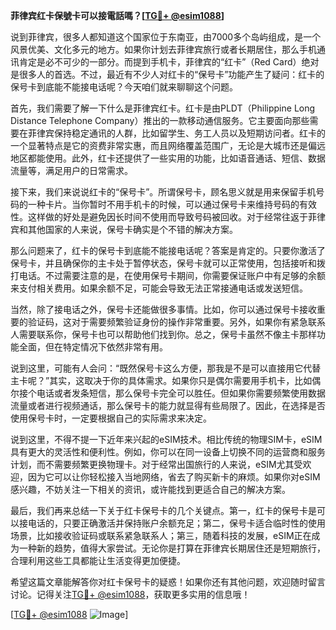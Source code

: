 **菲律宾红卡保號卡可以接電話嗎？[[TG💪+ @esim1088](https://t.me/s/esim1088)]**

说到菲律宾，很多人都知道这个国家位于东南亚，由7000多个岛屿组成，是一个风景优美、文化多元的地方。如果你计划去菲律宾旅行或者长期居住，那么手机通讯肯定是必不可少的一部分。而提到手机卡，菲律宾的“红卡”（Red Card）绝对是很多人的首选。不过，最近有不少人对红卡的“保号卡”功能产生了疑问：红卡的保号卡到底能不能接电话呢？今天咱们就来聊聊这个问题。

首先，我们需要了解一下什么是菲律宾红卡。红卡是由PLDT（Philippine Long Distance Telephone Company）推出的一款移动通信服务。它主要面向那些需要在菲律宾保持稳定通讯的人群，比如留学生、务工人员以及短期访问者。红卡的一个显著特点是它的资费非常实惠，而且网络覆盖范围广，无论是大城市还是偏远地区都能使用。此外，红卡还提供了一些实用的功能，比如语音通话、短信、数据流量等，满足用户的日常需求。

接下来，我们来说说红卡的“保号卡”。所谓保号卡，顾名思义就是用来保留手机号码的一种卡片。当你暂时不用手机卡的时候，可以通过保号卡来维持号码的有效性。这样做的好处是避免因长时间不使用而导致号码被回收。对于经常往返于菲律宾和其他国家的人来说，保号卡确实是个不错的解决方案。

那么问题来了，红卡的保号卡到底能不能接电话呢？答案是肯定的。只要你激活了保号卡，并且确保你的主卡处于暂停状态，保号卡就可以正常使用，包括接听和拨打电话。不过需要注意的是，在使用保号卡期间，你需要保证账户中有足够的余额来支付相关费用。如果余额不足，可能会导致无法正常接通电话或发送短信。

当然，除了接电话之外，保号卡还能做很多事情。比如，你可以通过保号卡接收重要的验证码，这对于需要频繁验证身份的操作非常重要。另外，如果你有紧急联系人需要联系你，保号卡也可以帮助他们找到你。总之，保号卡虽然不像主卡那样功能全面，但在特定情况下依然非常有用。

说到这里，可能有人会问：“既然保号卡这么方便，那我是不是可以直接用它代替主卡呢？”其实，这取决于你的具体需求。如果你只是偶尔需要用手机卡，比如偶尔接个电话或者发条短信，那么保号卡完全可以胜任。但如果你需要频繁使用数据流量或者进行视频通话，那么保号卡的能力就显得有些局限了。因此，在选择是否使用保号卡时，一定要根据自己的实际需求来决定。

说到这里，不得不提一下近年来兴起的eSIM技术。相比传统的物理SIM卡，eSIM具有更大的灵活性和便利性。例如，你可以在同一设备上切换不同的运营商和服务计划，而不需要频繁更换物理卡。对于经常出国旅行的人来说，eSIM尤其受欢迎，因为它可以让你轻松接入当地网络，省去了购买新卡的麻烦。如果你对eSIM感兴趣，不妨关注一下相关的资讯，或许能找到更适合自己的解决方案。

最后，我们再来总结一下关于红卡保号卡的几个关键点。第一，红卡的保号卡是可以接电话的，只要正确激活并保持账户余额充足；第二，保号卡适合临时性的使用场景，比如接收验证码或联系紧急联系人；第三，随着科技的发展，eSIM正在成为一种新的趋势，值得大家尝试。无论你是打算在菲律宾长期居住还是短期旅行，合理利用这些工具都能让生活变得更加便捷。

希望这篇文章能解答你对红卡保号卡的疑惑！如果你还有其他问题，欢迎随时留言讨论。记得关注[TG💪+ @esim1088](https://t.me/s/esim1088)，获取更多实用的信息哦！

[[TG💪+ @esim1088](https://t.me/s/esim1088) ![Image](https://i.postimg.cc/4NQfJmqS/Snipaste-2025-05-13-00-14-12.png)]